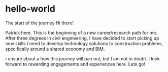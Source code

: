# hello-world
The start of the journey
Hi there!

Patrick here. This is the beginning of a new career/research path for me. After three degrees in civil engineering, I have decided to start picking up new skills I need to develop technology solutions to construction problems, specifically around a shared economy and BIM.

I unsure about a how this journey will pan out, but I am not in doubt. I look forward to rewarding engagements and experiences here. Lets go!
